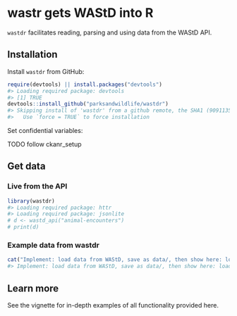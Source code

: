 
wastr gets WAStD into R
=======================

`wastdr` facilitates reading, parsing and using data from the WAStD API.

Installation
------------

Install `wastdr` from GitHub:

``` r
require(devtools) || install.packages("devtools")
#> Loading required package: devtools
#> [1] TRUE
devtools::install_github("parksandwildlife/wastdr")
#> Skipping install of 'wastdr' from a github remote, the SHA1 (90911352) has not changed since last install.
#>   Use `force = TRUE` to force installation
```

Set confidential variables:

TODO follow ckanr\_setup

Get data
--------

### Live from the API

``` r
library(wastdr)
#> Loading required package: httr
#> Loading required package: jsonlite
# d <- wastd_api("animal-encounters")
# print(d)
```

### Example data from wastdr

``` r
cat("Implement: load data from WAStD, save as data/, then show here: load from data/")
#> Implement: load data from WAStD, save as data/, then show here: load from data/
```

Learn more
----------

See the vignette for in-depth examples of all functionality provided here.
